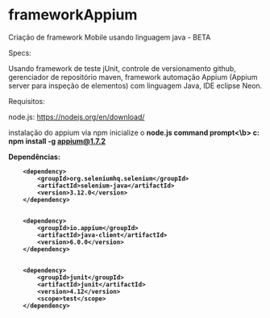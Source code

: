 # frameworkAppium
Criação de framework Mobile usando linguagem java - BETA

Specs:

Usando framework de teste jUnit, controle de versionamento github, gerenciador de repositório maven, framework automação Appium (Appium server para inspeção de elementos) com linguagem Java, IDE eclipse Neon.

Requisitos:

node.js: https://nodejs.org/en/download/

instalação do appium via npm inicialize o <b>node.js command prompt<\b> c: npm install -g appium@1.7.2


Dependências:

		<dependency>
			<groupId>org.seleniumhq.selenium</groupId>
			<artifactId>selenium-java</artifactId>
			<version>3.12.0</version>
		</dependency>


		<dependency>
			<groupId>io.appium</groupId>
			<artifactId>java-client</artifactId>
			<version>6.0.0</version>
		</dependency>


		<dependency>
			<groupId>junit</groupId>
			<artifactId>junit</artifactId>
			<version>4.12</version>
			<scope>test</scope>
		</dependency>
